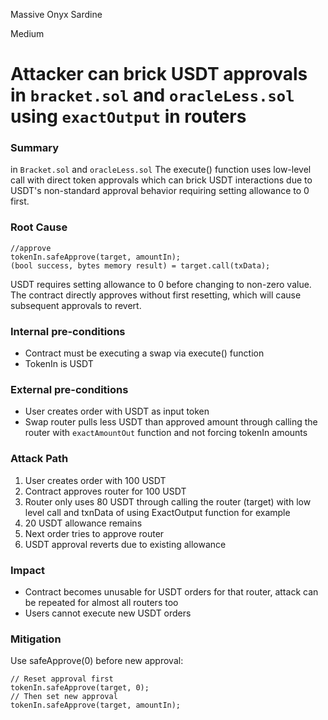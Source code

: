 Massive Onyx Sardine

Medium

# Attacker can brick USDT approvals in `bracket.sol` and `oracleLess.sol` using `exactOutput` in routers

### Summary
in `Bracket.sol` and `oracleLess.sol`
The execute() function uses low-level call with direct token approvals which can brick USDT interactions due to USDT's non-standard approval behavior requiring setting allowance to 0 first.

### Root Cause

```solidity
//approve                      
tokenIn.safeApprove(target, amountIn);
(bool success, bytes memory result) = target.call(txData);
```

USDT requires setting allowance to 0 before changing to non-zero value. The contract directly approves without first resetting, which will cause subsequent approvals to revert.

### Internal pre-conditions

- Contract must be executing a swap via execute() function
- TokenIn is USDT

### External pre-conditions

- User creates order with USDT as input token
- Swap router pulls less USDT than approved amount through calling the router with `exactAmountOut` function and not forcing tokenIn amounts

### Attack Path

1. User creates order with 100 USDT
2. Contract approves router for 100 USDT
3. Router only uses 80 USDT through calling the router (target) with low level call and txnData of using ExactOutput function for example
4. 20 USDT allowance remains
5. Next order tries to approve router
6. USDT approval reverts due to existing allowance
### Impact

- Contract becomes unusable for USDT orders for that router, attack can be repeated for almost all routers too
- Users cannot execute new USDT orders

### Mitigation

Use safeApprove(0) before new approval:

```solidity
// Reset approval first
tokenIn.safeApprove(target, 0);
// Then set new approval
tokenIn.safeApprove(target, amountIn);
```
